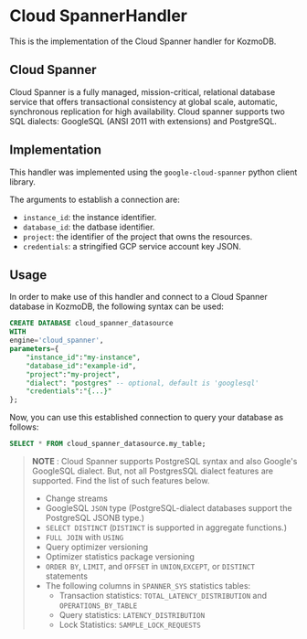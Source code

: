 # Cloud SpannerHandler
This is the implementation of the Cloud Spanner handler for KozmoDB.

## Cloud Spanner
Cloud Spanner is a fully managed, mission-critical, relational database service that offers transactional consistency at global scale, automatic, synchronous replication for high availability.
Cloud spanner supports two SQL dialects: GoogleSQL (ANSI 2011 with extensions) and PostgreSQL.

## Implementation
This handler was implemented using the `google-cloud-spanner` python client library.

The arguments to establish a connection are:

* `instance_id`: the instance identifier.
* `database_id`: the datbase identifier.
* `project`: the identifier of the project that owns the resources.
* `credentials`: a stringified GCP service account key JSON.


## Usage
In order to make use of this handler and connect to a Cloud Spanner database in KozmoDB, the following syntax can be used:

```sql
CREATE DATABASE cloud_spanner_datasource
WITH
engine='cloud_spanner',
parameters={
    "instance_id":"my-instance",
    "database_id":"example-id",
    "project":"my-project",
    "dialect": "postgres" -- optional, default is 'googlesql'
    "credentials":"{...}"
};
```

Now, you can use this established connection to query your database as follows:
```sql
SELECT * FROM cloud_spanner_datasource.my_table;
```

> **NOTE** : Cloud Spanner supports PostgreSQL syntax and also Google's GoogleSQL dialect. But, not all PostgresSQL dialect features are supported. Find the list of such features below.
> - Change streams
> - GoogleSQL `JSON` type (PostgreSQL-dialect databases support the PostgreSQL JSONB type.)
> - `SELECT DISTINCT` (`DISTINCT` is supported in aggregate functions.)
> - `FULL JOIN` with `USING`
> - Query optimizer versioning
> - Optimizer statistics package versioning
> - `ORDER BY`, `LIMIT`, and `OFFSET` in `UNION`,`EXCEPT`, or `DISTINCT` statements
> - The following columns in `SPANNER_SYS` statistics tables:
>      - Transaction statistics: `TOTAL_LATENCY_DISTRIBUTION` and `OPERATIONS_BY_TABLE`
>      - Query statistics: `LATENCY_DISTRIBUTION`
>      - Lock Statistics: `SAMPLE_LOCK_REQUESTS`
